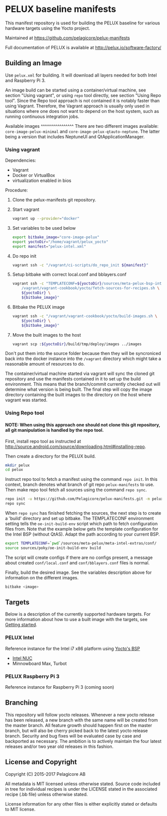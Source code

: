 PELUX baseline manifests
=========================
This manifest repository is used for building the PELUX baseline for various
hardware targets using the Yocto project.

Maintained at https://github.com/pelagicore/pelux-manifests

Full documentation of PELUX is available at http://pelux.io/software-factory/

Building an Image
-----------------

Use `pelux.xml` for building. It will download all layers needed for both Intel
and Raspberry Pi 3.

An image build can be started using a container/virtual machine, see section
"Using vagrant", or using `repo` tool directly, see section "Using Repo tool".
Since the Repo tool approach is not contained it is notably faster than using
Vagrant. Therefore, the Vagrant approach is usually only used in situations
where one does not want to depend on the host system, such as running
continuous integration jobs.

Available images
^^^^^^^^^^^^^^^^
There are two different images available: `core-image-pelux-minimal` and
`core-image-pelux-qtauto-neptune`. The latter being a version that includes
NeptuneUI and QtApplicationManager.

### Using vagrant

Dependencies:

* Vagrant
* Docker or VirtualBox
* virtualization enabled in bios

Procedure:

1. Clone the pelux-manifests git repository.
2. Start vagrant

    ```bash
    vagrant up --provider="docker"
    ```

3. Set variables to be used below

    ```bash
    export bitbake_image="core-image-pelux"
    export yoctoDir="/home/vagrant/pelux_yocto"
    export manifest="pelux-intel.xml"
    ```

4. Do repo init

    ```bash
    vagrant ssh -c "/vagrant/ci-scripts/do_repo_init ${manifest}"
    ```

5. Setup bitbake with correct local.conf and bblayers.conf

    ```bash
    vagrant ssh -c "TEMPLATECONF=${yoctoDir}/sources/meta-pelux-bsp-intel/conf \
        /vagrant/vagrant-cookbook/yocto/fetch-sources-for-recipes.sh \
        ${yoctoDir} \
        ${bitbake_image}"
    ```

6. Bitbake the PELUX image

    ```bash
    vagrant ssh -c "/vagrant/vagrant-cookbook/yocto/build-images.sh \
        ${yoctoDir} \
        ${bitbake_image}"
    ```

7. Move the built images to the host

    ```bash
    vagrant scp :${yoctoDir}/build/tmp/deploy/images ../images
    ```

Don't put them into the source folder because then they will be syncroniced back
into the docker instance into the `/vagrant` directory which might take a
reasonable amount of resources to do.

The container/virtual machine started via vagrant will sync the cloned git
repository and use the manifests contained in it to set up the build
environment. This means that the branch/commit currently checked out will
determine what version is being built. The final step will copy the image
directory containing the built images to the directory on the host where vagrant
was started.

### Using Repo tool

#### NOTE: When using this approach one should not clone this git repository, all git manipulation is handled by the repo tool.

First, install repo tool as instructed at http://source.android.com/source/downloading.html#installing-repo.

Then create a directory for the PELUX build.
```bash
mkdir pelux
cd pelux
```

Instruct repo tool to fetch a manifest using the command `repo init`. In this
context, branch denotes what branch of git repo `pelux-manifests` to use. Then
make repo tool fetch all sources using the command `repo sync`.
```bash
repo init -u https://github.com/Pelagicore/pelux-manifests.git -m pelux.xml -b <branch>
repo sync
```

When `repo sync` has finished fetching the sources, the next step is to create a
'build' directory and set up bitbake.  The TEMPLATECONF environment setting
tells the `oe-init-build-env` script which path to fetch configuration files
from. Note that the example below gets the template configuration for the Intel
BSP (without QtAS). Adapt the path according to your current BSP.

```bash
export TEMPLATECONF=`pwd`/sources/meta-pelux/meta-intel-extras/conf/
source sources/poky/oe-init-build-env build
```

The script will create configs if there are no configs present, a message about
created `conf/local.conf` and `conf/bblayers.conf` files is normal.

Finally, build the desired image. See the variables description above for
information on the different images.
```bash
bitbake <image>
```

Targets
-------
Below is a description of the currently supported hardware targets. For more
information about how to use a built image with the targets, see
[Getting started](getting-started.md).

### PELUX Intel
Reference instance for the Intel i7 x86 platform using [Yocto's
BSP](https://www.yoctoproject.org/downloads/bsps/pyro23/intel-corei7-64)

* [Intel NUC](https://en.wikipedia.org/wiki/Next_Unit_of_Computing)
* Minnowboard Max, Turbot

### PELUX Raspberry Pi 3
Reference instance for Raspberry Pi 3 (coming soon)

Branching
---------
This repository will follow yocto releases. Whenever a new yocto
release has been released, a new branch with the same name will be created
from the master branch.
All feature growth should happen first on the master branch, but will also be
cherry picked back to the latest yocto release branch. Security and bug fixes
will be evaluated case by case and backported as necessary. The ambition is to
actively maintain the four latest releases and/or two year old releases in
this fashion.

License and Copyright
---------------------
Copyright (C) 2015-2017 Pelagicore AB

All metadata is MIT licensed unless otherwise stated. Source code included
in tree for individual recipes is under the LICENSE stated in the associated
recipe (.bb file) unless otherwise stated.

License information for any other files is either explicitly stated
or defaults to MIT license.

